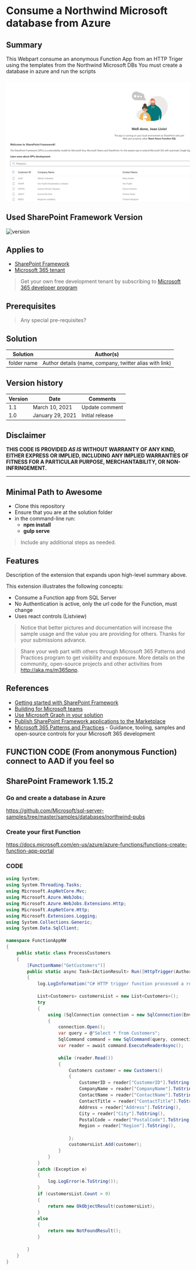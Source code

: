 # Consume a Northwind Microsoft database from Azure

## Summary

This Webpart consume an anonymous Function App from an HTTP Triger using the templates from the Northwind Microsoft DBs
You must create a database in azure and run the scripts

![Here](https://github.com/jtlivio/react-azurefunction-northwind/blob/master/FAPP.png)

## Used SharePoint Framework Version

![version](https://img.shields.io/badge/version-1.15.2-green.svg)

## Applies to

- [SharePoint Framework](https://aka.ms/spfx)
- [Microsoft 365 tenant](https://docs.microsoft.com/en-us/sharepoint/dev/spfx/set-up-your-developer-tenant)

> Get your own free development tenant by subscribing to [Microsoft 365 developer program](http://aka.ms/o365devprogram)

## Prerequisites

> Any special pre-requisites?

## Solution

| Solution    | Author(s)                                               |
| ----------- | ------------------------------------------------------- |
| folder name | Author details (name, company, twitter alias with link) |

## Version history

| Version | Date             | Comments        |
| ------- | ---------------- | --------------- |
| 1.1     | March 10, 2021   | Update comment  |
| 1.0     | January 29, 2021 | Initial release |

## Disclaimer

**THIS CODE IS PROVIDED _AS IS_ WITHOUT WARRANTY OF ANY KIND, EITHER EXPRESS OR IMPLIED, INCLUDING ANY IMPLIED WARRANTIES OF FITNESS FOR A PARTICULAR PURPOSE, MERCHANTABILITY, OR NON-INFRINGEMENT.**

---

## Minimal Path to Awesome

- Clone this repository
- Ensure that you are at the solution folder
- in the command-line run:
  - **npm install**
  - **gulp serve**

> Include any additional steps as needed.

## Features

Description of the extension that expands upon high-level summary above.

This extension illustrates the following concepts:

- Consume a Function app from SQL Server
- No Authentication is active, only the url code for the Function, must change
- Uses react controls (Listview)

> Notice that better pictures and documentation will increase the sample usage and the value you are providing for others. Thanks for your submissions advance.

> Share your web part with others through Microsoft 365 Patterns and Practices program to get visibility and exposure. More details on the community, open-source projects and other activities from http://aka.ms/m365pnp.

## References

- [Getting started with SharePoint Framework](https://docs.microsoft.com/en-us/sharepoint/dev/spfx/set-up-your-developer-tenant)
- [Building for Microsoft teams](https://docs.microsoft.com/en-us/sharepoint/dev/spfx/build-for-teams-overview)
- [Use Microsoft Graph in your solution](https://docs.microsoft.com/en-us/sharepoint/dev/spfx/web-parts/get-started/using-microsoft-graph-apis)
- [Publish SharePoint Framework applications to the Marketplace](https://docs.microsoft.com/en-us/sharepoint/dev/spfx/publish-to-marketplace-overview)
- [Microsoft 365 Patterns and Practices](https://aka.ms/m365pnp) - Guidance, tooling, samples and open-source controls for your Microsoft 365 development

## FUNCTION CODE (From anonymous Function) connect to AAD if you feel so

## SharePoint Framework 1.15.2

### Go and create a database in Azure
https://github.com/Microsoft/sql-server-samples/tree/master/samples/databases/northwind-pubs

### Create your first Function
https://docs.microsoft.com/en-us/azure/azure-functions/functions-create-function-app-portal

### CODE

```c#
using System;
using System.Threading.Tasks;
using Microsoft.AspNetCore.Mvc;
using Microsoft.Azure.WebJobs;
using Microsoft.Azure.WebJobs.Extensions.Http;
using Microsoft.AspNetCore.Http;
using Microsoft.Extensions.Logging;
using System.Collections.Generic;
using System.Data.SqlClient;

namespace FunctionAppNW
{
    public static class ProcessCustomers
    {
        [FunctionName("GetCustomers")]
        public static async Task<IActionResult> Run([HttpTrigger(AuthorizationLevel.Function, "get", Route = "customer")] HttpRequest req, ILogger log)
        {
            log.LogInformation("C# HTTP trigger function processed a request.");

            List<Customers> customersList = new List<Customers>();
            try
            {
                using (SqlConnection connection = new SqlConnection(Environment.GetEnvironmentVariable("SqlConnectionString")))
                {
                    connection.Open();
                    var query = @"Select * from Customers";
                    SqlCommand command = new SqlCommand(query, connection);
                    var reader = await command.ExecuteReaderAsync();

                    while (reader.Read())
                    {
                        Customers customer = new Customers()
                        {
                            CustomerID = reader["CustomerID"].ToString(),
                            CompanyName = reader["CompanyName"].ToString(),
                            ContactName = reader["ContactName"].ToString(),
                            ContactTitle = reader["ContactTitle"].ToString(),
                            Address = reader["Address"].ToString(),
                            City = reader["City"].ToString(),
                            PostalCode = reader["PostalCode"].ToString(),
                            Region = reader["Region"].ToString(),

                        };
                        customersList.Add(customer);
                    }
                }
            }
            catch (Exception e)
            {
                log.LogError(e.ToString());
            }
            if (customersList.Count > 0)
            {
                return new OkObjectResult(customersList);
            }
            else
            {
                return new NotFoundResult();
            }

        }
    }
}

```
